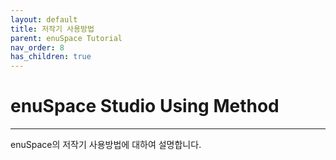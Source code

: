 ```yaml
---
layout: default
title: 저작기 사용방법
parent: enuSpace Tutorial
nav_order: 8
has_children: true
---
```


# 

# enuSpace Studio Using Method

---

enuSpace의 저작기 사용방법에 대하여 설명합니다.



